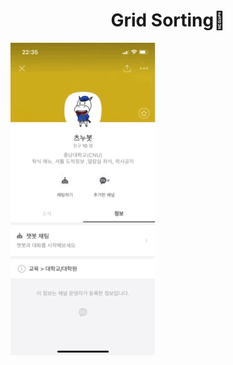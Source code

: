 
<h1 align="center">Grid Sorting👋</h1>
<img alt="사용방법" height="500" src="https://github.com/Funbucket/cnuchatbot/blob/master/image/KakaoTalk_20210301_223747528.gif"/>

